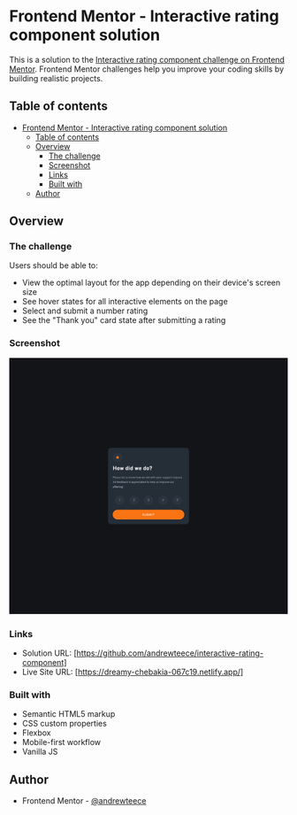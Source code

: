 # Frontend Mentor - Interactive rating component solution

This is a solution to the [Interactive rating component challenge on Frontend Mentor](https://www.frontendmentor.io/challenges/interactive-rating-component-koxpeBUmI). Frontend Mentor challenges help you improve your coding skills by building realistic projects.

## Table of contents

- [Frontend Mentor - Interactive rating component solution](#frontend-mentor---interactive-rating-component-solution)
  - [Table of contents](#table-of-contents)
  - [Overview](#overview)
    - [The challenge](#the-challenge)
    - [Screenshot](#screenshot)
    - [Links](#links)
    - [Built with](#built-with)
  - [Author](#author)

## Overview

### The challenge

Users should be able to:

- View the optimal layout for the app depending on their device's screen size
- See hover states for all interactive elements on the page
- Select and submit a number rating
- See the "Thank you" card state after submitting a rating

### Screenshot

![](./images/screenshot.png)

### Links

- Solution URL: [https://github.com/andrewteece/interactive-rating-component]
- Live Site URL: [https://dreamy-chebakia-067c19.netlify.app/]


### Built with

- Semantic HTML5 markup
- CSS custom properties
- Flexbox
- Mobile-first workflow
- Vanilla JS

## Author
- Frontend Mentor - [@andrewteece](https://www.frontendmentor.io/profile/andrewteece)

